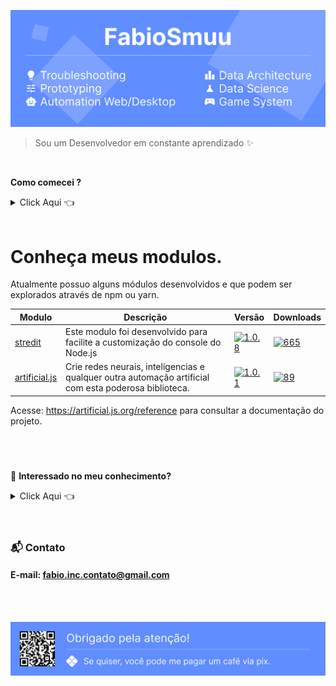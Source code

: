 ![N|Solid](img/header.png)

> Sou um Desenvolvedor em constante aprendizado :sparkles:
<br>

**Como comecei ?**<details><summary>Click Aqui :point_left:</summary>
 
 ---

Estou desde 2012 estudando por conta própria e sempre buscando cada vez mais conhecimento, buscando ao máximo novas experiencias, projetos, desafios, novidades e me descobrir cada vez mais.

 Comecei na área através de um computador bem atiguinho sem internet, onde só tinha joguinhos e o mspaint, então sempre busquei algo novo para fazer.... e foi ai que minha paixão começou, quando encontrei a system32 e as variações de extensões como *cmd, bat, vbs* e até mesmo *ini*.

 Com o tempo, fui tentando entender como estes arquivos se comportavam e para que servia, mas para isso eu tinha de ficar indo na lan house para pesquisar, desde então comecei a tentar montar meus próprios "programinhas" com base no que eu aprendia.

 Fiquei por um bom tempo criando interfaces em hta com a back-end em *vbs* até descobrir que existia *vb, pascal e c#*, e a partir dai, comecei a brincar com desenvolvimento de software, fazendo alguns forms para contabilizar o consumo de água do condomínio onde morei, por exemplo.

Hoje em dia me impressiono com o tanto que a tecnologia veio crescendo e tomando esta proporção enorme como, por exemplo, a área de data science.

> E foi assim que comecei a me tornar o que sou hoje.

**Obrigado pela atenção.**

 ---
</details>
<br>

# Conheça meus modulos.
Atualmente possuo alguns módulos desenvolvidos e que podem ser explorados através de npm ou yarn.

Modulo|Descrição|Versão|Downloads
-|-|-|--
[stredit](https://www.npmjs.com/package/stredit)|Este modulo foi desenvolvido para facilite a customização do console do Node.js|[![1.0.8](https://img.shields.io/npm/v/stredit.svg)](https://www.npmjs.com/package/stredit)|[![665](https://img.shields.io/npm/dt/stredit.svg)](https://www.npmjs.com/package/stredit)
[artificial.js](https://www.npmjs.com/package/artificial.js)|Crie redes neurais, inteligencias e qualquer outra automação artificial com esta poderosa biblioteca. |[![1.0.1](https://img.shields.io/npm/v/artificial.js.svg)](https://www.npmjs.com/package/artificial.js) | [![89](https://img.shields.io/npm/dt/artificial.js.svg)](https://www.npmjs.com/package/artificial.js)
 

Acesse: https://artificial.js.org/reference para consultar a documentação do projeto.



<br>
<br>

###
:strawberry: **Interessado no meu conhecimento?**<details><summary>Click Aqui :point_left:</summary>
<br>

# Áreas de Trabalho
- Programação no geral
- Criação de Protótipos
- Automação web/rpa/scripts
- Arquitetura, Análise e Engenharia de Dados
- IoT (Internet das Coisas)

# Linguagens de Programação
> Uso no dia-a-dia.
- JavaScript
- PHP
- Java
- Python
- Bash
- Expressões Regulares (Regex)
> Uso com pouca frequência/desuso.
- Batch
- Solidity
- Assembly
- C#
- C/C++
- ActionScript
- Pascal
- NSE (Nmap)
- WebAssembly (WASM) 

# Variantes de SQL
> Uso no dia-a-dia.
- SQL
- PL/SQL
> Uso com pouca frequência/desuso.
- T-SQL
- JSON-like
- CQL (Cassandra Query)
- N1QL (Couchbase)
- SQL-like
- AQL (ArangoDB Query)

# Conexões de Rede
> Uso no dia-a-dia.
- WebSocket
- HTTP
- Socket (incluindo Socket Raw e Stream)
- VPN, Proxy e Proxychain
- Protocolos SSL/TLS
- Apache (servidor web)
> Uso com pouca frequência/desuso.
- Dgram
- Net
- Buffer
- RCON
- RCP
- ICMP
- IIS (servidor web)

# Formatação de Arquivos
- CSV
- XML
- JSON
- INI
- Formatos Personalizados (ex: BIN)

# Frameworks e Bibliotecas
> Uso no dia-a-dia.
- p5.js
- Laravel
- Tailwind CSS
- TypeScript (Superset)
> Uso com pouca frequência/desuso.
- React + React-DOM
- Bootstrap
- jQuery
- Django

# Ferramentas Utilizadas
> Uso no dia-a-dia.
- Node.js
- Tampermonkey
- Figma
- Construct 2 & 3
- Sketchware
> Uso com pouca frequência/desuso.
- Tor
- Firebase
- Android Studio
- WordPress
- Metasploit
- Burp Suite
- Wireshark
- tcpdump
- Regedit (Editor do Registro do Windows)

# Tecnologias de Banco de Dados e ORM
> Uso com pouca frequência/desuso.
- Redis
- Mongoose
- Sequelize
- TypeORM
- Pandas
- Eloquent

# Inteligência Artificial
> Apenas hobby (meu passa-tempo)
- Redes Neurais Artificiais (RNA)
- Algoritmos Genéticos (AG)
- Treinamento de Modelos
- Criação de Agentes Inteligentes
- Engenharia de Prompt
- Processamento de Linguagem Natural (NLP)
- Integração de Algoritmos de Aprendizado
</details>

<br>
<br>

### :mailbox_with_mail: Contato
#### E-mail: fabio.inc.contato@gmail.com

<br>
<br>

[![N|Solid](img/footer.png)](https://app.picpay.com/user/smuu)
